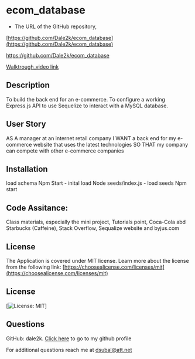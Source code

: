 # ecom_database


- The URL of the GitHub repository,

[https://github.com/Dale2k/ecom_database](https://github.com/Dale2k/ecom_database)

https://github.com/Dale2k/ecom_database



[Walktrough_video link](https://drive.google.com/file/d/1yw9FlTR5lQ6FTIPG8M9pszbRzU35aq2e/view)



## Description

To build the back end for an e-commerce. To configure a working Express.js API to use Sequelize to interact with a MySQL database.

## User Story

AS A manager at an internet retail company
I WANT a back end for my e-commerce website that uses the latest technologies
SO THAT my company can compete with other e-commerce companies


## Installation


load schema
Npm Start - inital load
Node seeds/index.js  - load seeds
Npm start


##  Code Assitance:

Class materials, especially the mini project, Tutorials point, Coca-Cola abd Starbucks (Caffeine), Stack Overflow, Sequalize website and byjus.com

## License

The Application is covered under MIT license. Learn more about the license from the following link: [https://choosealicense.com/licenses/mit](https://choosealicense.com/licenses/mit)

## License

[![License: MIT](https://img.shields.io/badge/License-MIT-yellow.svg)]

## Questions

GitHub: dale2k. [Click here](https://github.com/dale2k) to go to my github profile

For additional questions reach me at dsubal@att.net
